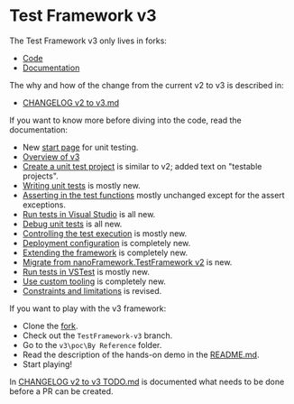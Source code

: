 ﻿# Test Framework v3

The Test Framework v3 only lives in forks:

- [Code](https://github.com/frobijn/nF_nanoFramework.TestFramework)
- [Documentation](https://github.com/frobijn/nF_nanoframework.github.io)

The why and how of the change from the current v2 to v3 is described in:

- [CHANGELOG v2 to v3.md](https://github.com/frobijn/nF_nanoFramework.TestFramework/blob/TestFramework-v3/CHANGELOG%20v2%20to%20v3.md)

If you want to know more before diving into the code, read the documentation:

- New [start page](https://github.com/frobijn/nF_nanoframework.github.io/blob/TestFramework-v3/content/unit-test/index.md) for unit testing.
- [Overview of v3](https://github.com/frobijn/nF_nanoframework.github.io/blob/TestFramework-v3/content/unit-test/framework-v3/index.md)
- [Create a unit test project](https://github.com/frobijn/nF_nanoframework.github.io/blob/TestFramework-v3/content/unit-test/framework-v3/create-a-unit-test-project.md) is similar to v2; added text on "testable projects".
- [Writing unit tests](https://github.com/frobijn/nF_nanoframework.github.io/blob/TestFramework-v3/content/unit-test/framework-v3/writing-unit-tests.md) is mostly new.
- [Asserting in the test functions](https://github.com/frobijn/nF_nanoframework.github.io/blob/TestFramework-v3/content/unit-test/framework-v3/assert.md) mostly unchanged except for the assert exceptions.
- [Run tests in Visual Studio](https://github.com/frobijn/nF_nanoframework.github.io/blob/TestFramework-v3/content/unit-test/framework-v3/run-tests-in-visual-studio.md) is all new.
- [Debug unit tests](https://github.com/frobijn/nF_nanoframework.github.io/blob/TestFramework-v3/content/unit-test/framework-v3/debugging-unit-tests.md) is all new.
- [Controlling the test execution](https://github.com/frobijn/nF_nanoframework.github.io/blob/TestFramework-v3/content/unit-test/framework-v3/controlling-the-test-execution.md) is mostly new.
- [Deployment configuration](https://github.com/frobijn/nF_nanoframework.github.io/blob/TestFramework-v3/content/unit-test/framework-v3/deployment-configuration.md) is completely new.
- [Extending the framework](https://github.com/frobijn/nF_nanoframework.github.io/blob/TestFramework-v3/content/unit-test/framework-v3/extending-the-framework.md) is completely new.
- [Migrate from nanoFramework.TestFramework v2](https://github.com/frobijn/nF_nanoframework.github.io/blob/TestFramework-v3/content/unit-test/framework-v3/migrate-from-v2.md) is new.
- [Run tests in VSTest](https://github.com/frobijn/nF_nanoframework.github.io/blob/TestFramework-v3/content/unit-test/framework-v3/run-tests-in-vstest.md) is mostly new.
- [Use custom tooling](https://github.com/frobijn/nF_nanoframework.github.io/blob/TestFramework-v3/content/unit-test/framework-v3/use-custom-tooling.md) is completely new.
- [Constraints and limitations](https://github.com/frobijn/nF_nanoframework.github.io/blob/TestFramework-v3/content/unit-test/framework-v3/constraints-limitations.md) is revised.

If you want to play with the v3 framework:

- Clone the [fork](https://github.com/frobijn/nF_nanoFramework.TestFramework).
- Check out the `TestFramework-v3` branch.
- Go to the `v3\poc\By Reference` folder.
- Read the description of the hands-on demo in the [README.md](https://github.com/frobijn/nF_nanoFramework.TestFramework/blob/TestFramework-v3/v3/poc/By_Reference/README.md).
- Start playing!


In [CHANGELOG v2 to v3 TODO.md](https://github.com/frobijn/nF_nanoFramework.TestFramework/blob/TestFramework-v3/CHANGELOG%20v2%20to%20v3%20TODO.md) is documented what needs to be done before a PR can be created.
